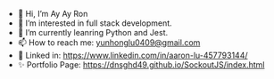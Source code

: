 - 👋 Hi, I’m Ay Ay Ron
- 👀 I’m interested in full stack development. 
- 🌱 I’m currently leanring Python and Jest. 
- 📫 How to reach me: yunhonglu0409@gmail.com
- 💞️ Linked in: https://www.linkedin.com/in/aaron-lu-457793144/
- ✨ Portfolio Page: https://dnsghd49.github.io/SockoutJS/index.html
<!---
dnsghd49/dnsghd49 is a ✨ special ✨ repository because its `README.md` (this file) appears on your GitHub profile.
You can click the Preview link to take a look at your changes.
--->
